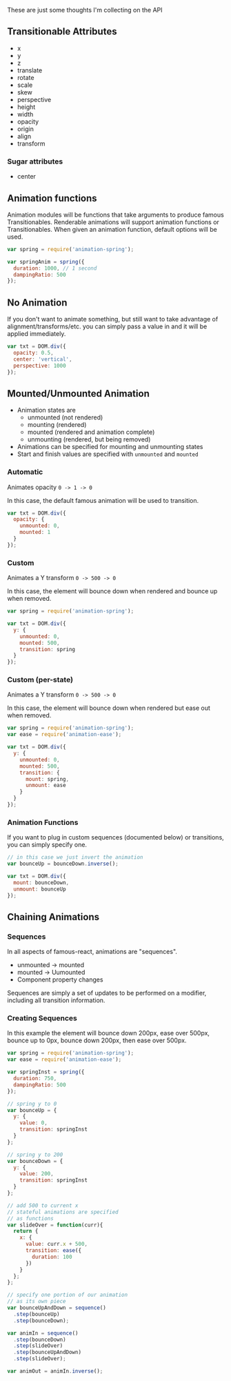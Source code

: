These are just some thoughts I'm collecting on the API

## Transitionable Attributes

- x
- y
- z
- translate
- rotate
- scale
- skew
- perspective
- height
- width
- opacity
- origin
- align
- transform

### Sugar attributes

- center

## Animation functions

Animation modules will be functions that take arguments to produce famous Transitionables. Renderable animations will support animation functions or Transitionables. When given an animation function, default options will be used.

```js
var spring = require('animation-spring');

var springAnim = spring({
  duration: 1000, // 1 second
  dampingRatio: 500
});
```

## No Animation

If you don't want to animate something, but still want to take advantage of alignment/transforms/etc. you can simply pass a value in and it will be applied immediately.

```js
var txt = DOM.div({
  opacity: 0.5,
  center: 'vertical',
  perspective: 1000
});
```

## Mounted/Unmounted Animation

- Animation states are
  - unmounted (not rendered)
  - mounting (rendered)
  - mounted (rendered and animation complete)
  - unmounting (rendered, but being removed)
- Animations can be specified for mounting and unmounting states
- Start and finish values are specified with `unmounted` and `mounted`

### Automatic

Animates opacity `0 -> 1 -> 0`

In this case, the default famous animation will be used to transition.

```js
var txt = DOM.div({
  opacity: {
    unmounted: 0,
    mounted: 1
  }
});
```

### Custom

Animates a Y transform `0 -> 500 -> 0`

In this case, the element will bounce down when rendered and bounce up when removed.

```js
var spring = require('animation-spring');

var txt = DOM.div({
  y: {
    unmounted: 0,
    mounted: 500,
    transition: spring
  }
});
```

### Custom (per-state)

Animates a Y transform `0 -> 500 -> 0`

In this case, the element will bounce down when rendered but ease out when removed.

```js
var spring = require('animation-spring');
var ease = require('animation-ease');

var txt = DOM.div({
  y: {
    unmounted: 0,
    mounted: 500,
    transition: {
      mount: spring,
      unmount: ease
    }
  }
});
```

### Animation Functions

If you want to plug in custom sequences (documented below) or transitions, you can simply specify one.

```js
// in this case we just invert the animation
var bounceUp = bounceDown.inverse();

var txt = DOM.div({
  mount: bounceDown,
  unmount: bounceUp
});
```

## Chaining Animations

### Sequences

In all aspects of famous-react, animations are "sequences".

- unmounted -> mounted
- mounted -> Uumounted
- Component property changes

Sequences are simply a set of updates to be performed on a modifier, including all transition information.

### Creating Sequences

In this example the element will bounce down 200px, ease over 500px, bounce up to 0px, bounce down 200px, then ease over 500px.

```js
var spring = require('animation-spring');
var ease = require('animation-ease');

var springInst = spring({
  duration: 750,
  dampingRatio: 500
});

// spring y to 0
var bounceUp = {
  y: {
    value: 0,
    transition: springInst
  }
};

// spring y to 200
var bounceDown = {
  y: {
    value: 200,
    transition: springInst
  }
};

// add 500 to current x
// stateful animations are specified
// as functions
var slideOver = function(curr){
  return {
    x: {
      value: curr.x + 500,
      transition: ease({
        duration: 100
      })
    }
  };
};

// specify one portion of our animation
// as its own piece
var bounceUpAndDown = sequence()
  .step(bounceUp)
  .step(bounceDown);

var animIn = sequence()
  .step(bounceDown)
  .step(slideOver)
  .step(bounceUpAndDown)
  .step(slideOver);

var animOut = animIn.inverse();
```
